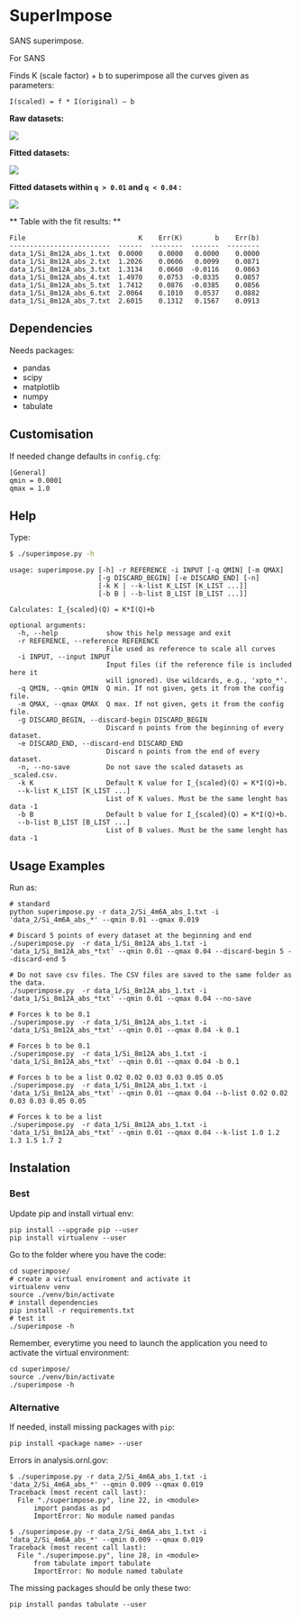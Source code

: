 # SuperImpose

SANS superimpose.

For SANS

Finds K (scale factor) + b to superimpose all the curves given as parameters:

```
I(scaled) = f * I(original) – b
```

**Raw datasets:**

![](imgs/raw_log.png)


**Fitted datasets:**

![](imgs/fit_log.png)

**Fitted datasets within `q > 0.01` and `q < 0.04` :**

![](imgs/fit_log_q_range.png)

** Table with the fit results: **

```
File                            K    Err(K)        b    Err(b)
-------------------------  ------  --------  -------  --------
data_1/Si_8m12A_abs_1.txt  0.0000    0.0000   0.0000    0.0000
data_1/Si_8m12A_abs_2.txt  1.2026    0.0606   0.0099    0.0871
data_1/Si_8m12A_abs_3.txt  1.3134    0.0660  -0.0116    0.0863
data_1/Si_8m12A_abs_4.txt  1.4970    0.0753  -0.0335    0.0857
data_1/Si_8m12A_abs_5.txt  1.7412    0.0876  -0.0385    0.0856
data_1/Si_8m12A_abs_6.txt  2.0064    0.1010   0.0537    0.0882
data_1/Si_8m12A_abs_7.txt  2.6015    0.1312   0.1567    0.0913
```

## Dependencies

Needs packages:
- pandas
- scipy
- matplotlib
- numpy
- tabulate

## Customisation

If needed change defaults in ```config.cfg```:
```
[General]
qmin = 0.0001
qmax = 1.0
```

## Help

Type:

```bash
$ ./superimpose.py -h
```

```
usage: superimpose.py [-h] -r REFERENCE -i INPUT [-q QMIN] [-m QMAX]
                      [-g DISCARD_BEGIN] [-e DISCARD_END] [-n]
                      [-k K | --k-list K_LIST [K_LIST ...]]
                      [-b B | --b-list B_LIST [B_LIST ...]]

Calculates: I_{scaled}(Q) = K*I(Q)+b

optional arguments:
  -h, --help            show this help message and exit
  -r REFERENCE, --reference REFERENCE
                        File used as reference to scale all curves
  -i INPUT, --input INPUT
                        Input files (if the reference file is included here it
                        will ignored). Use wildcards, e.g., 'xpto_*'.
  -q QMIN, --qmin QMIN  Q min. If not given, gets it from the config file.
  -m QMAX, --qmax QMAX  Q max. If not given, gets it from the config file.
  -g DISCARD_BEGIN, --discard-begin DISCARD_BEGIN
                        Discard n points from the beginning of every dataset.
  -e DISCARD_END, --discard-end DISCARD_END
                        Discard n points from the end of every dataset.
  -n, --no-save         Do not save the scaled datasets as _scaled.csv.
  -k K                  Default K value for I_{scaled}(Q) = K*I(Q)+b.
  --k-list K_LIST [K_LIST ...]
                        List of K values. Must be the same lenght has data -1
  -b B                  Default b value for I_{scaled}(Q) = K*I(Q)+b.
  --b-list B_LIST [B_LIST ...]
                        List of B values. Must be the same lenght has data -1
```

## Usage Examples

Run as:

```
# standard
python superimpose.py -r data_2/Si_4m6A_abs_1.txt -i 'data_2/Si_4m6A_abs_*' --qmin 0.01 --qmax 0.019

# Discard 5 points of every dataset at the beginning and end
./superimpose.py  -r data_1/Si_8m12A_abs_1.txt -i 'data_1/Si_8m12A_abs_*txt' --qmin 0.01 --qmax 0.04 --discard-begin 5 --discard-end 5

# Do not save csv files. The CSV files are saved to the same folder as the data.
./superimpose.py  -r data_1/Si_8m12A_abs_1.txt -i 'data_1/Si_8m12A_abs_*txt' --qmin 0.01 --qmax 0.04 --no-save

# Forces k to be 0.1
./superimpose.py  -r data_1/Si_8m12A_abs_1.txt -i 'data_1/Si_8m12A_abs_*txt' --qmin 0.01 --qmax 0.04 -k 0.1

# Forces b to be 0.1
./superimpose.py  -r data_1/Si_8m12A_abs_1.txt -i 'data_1/Si_8m12A_abs_*txt' --qmin 0.01 --qmax 0.04 -b 0.1

# Forces b to be a list 0.02 0.02 0.03 0.03 0.05 0.05
./superimpose.py  -r data_1/Si_8m12A_abs_1.txt -i 'data_1/Si_8m12A_abs_*txt' --qmin 0.01 --qmax 0.04 --b-list 0.02 0.02 0.03 0.03 0.05 0.05

# Forces k to be a list
./superimpose.py  -r data_1/Si_8m12A_abs_1.txt -i 'data_1/Si_8m12A_abs_*txt' --qmin 0.01 --qmax 0.04 --k-list 1.0 1.2 1.3 1.5 1.7 2

```

## Instalation

### Best


Update pip and install virtual env:

```
pip install --upgrade pip --user
pip install virtualenv --user
```

Go to the folder where you have the code:
```
cd superimpose/
# create a virtual enviroment and activate it
virtualenv venv
source ./venv/bin/activate
# install dependencies
pip install -r requirements.txt
# test it
./superimpose -h
```

Remember, everytime you need to launch the application you need to activate the virtual environment:

```
cd superimpose/
source ./venv/bin/activate
./superimpose -h
```
### Alternative

If needed, install missing packages with ```pip```:

```
pip install <package name> --user
```

Errors in analysis.ornl.gov:
```
$ ./superimpose.py -r data_2/Si_4m6A_abs_1.txt -i 'data_2/Si_4m6A_abs_*' --qmin 0.009 --qmax 0.019
Traceback (most recent call last):
  File "./superimpose.py", line 22, in <module>
      import pandas as pd
      ImportError: No module named pandas
```

```
$ ./superimpose.py -r data_2/Si_4m6A_abs_1.txt -i 'data_2/Si_4m6A_abs_*' --qmin 0.009 --qmax 0.019
Traceback (most recent call last):
  File "./superimpose.py", line 28, in <module>
      from tabulate import tabulate
      ImportError: No module named tabulate
```

The missing packages should be only these two:
```
pip install pandas tabulate --user
```
